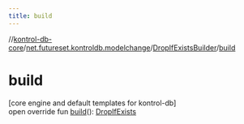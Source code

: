 ```yaml
---
title: build
---
```

//[kontrol-db-core](../../../index.html)/[net.futureset.kontroldb.modelchange](../index.html)/[DropIfExistsBuilder](index.html)/[build](build.html)



# build



[core engine and default templates for kontrol-db]\
open override fun [build](build.html)(): [DropIfExists](../-drop-if-exists/index.html)




